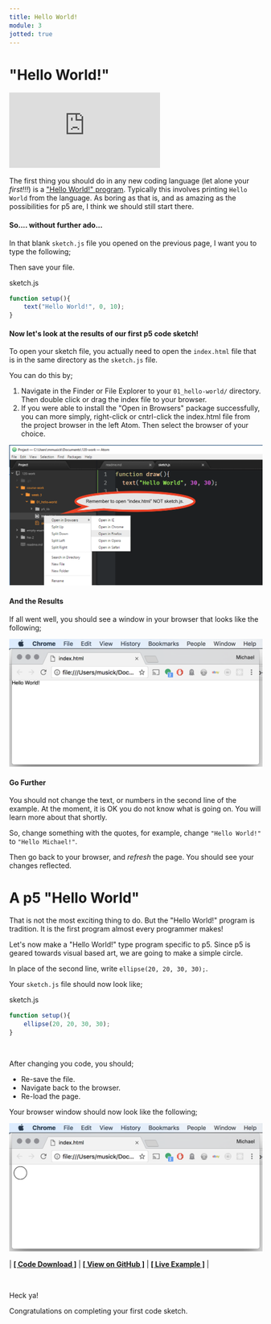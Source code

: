 ```yaml
---
title: Hello World!
module: 3
jotted: true
---
```


# "Hello World!"


<div class="embed-responsive embed-responsive-16by9"><iframe class="embed-responsive-item" src="https://www.youtube.com/embed/OVZYuJqZ1dY" frameborder="0" allowfullscreen></iframe></div>


The first thing you should do in any new coding language (let alone your _first!!!_) is a ["Hello World!" program](https://www.thesoftwareguild.com/blog/the-history-of-hello-world/). Typically this involves printing `Hello World` from the language. As boring as that is, and as amazing as the possibilities for p5 are, I think we should still start there.

#### So.... without further ado...

In that blank `sketch.js` file you opened on the previous page, I want you to type the following;

Then save your file.

<div id="code-heading">sketch.js</div>

```js
function setup(){
    text("Hello World!", 0, 10);
}
```



#### Now let's look at the results of our first p5 code sketch!

To open your sketch file, you actually need to open the `index.html` file that is in the same directory as the `sketch.js` file.

You can do this by;

1. Navigate in the Finder or File Explorer to your `01_hello-world/` directory. Then double click or drag the index file to your browser.
2. If you were able to install the "Open in Browsers" package successfully, you can more simply, right-click or cntrl-click the index.html file from the project browser in the left Atom. Then select the browser of your choice.

![Open in Browser example](../imgs/open-example.png "Open in browsers example")

#### And the Results

If all went well, you should see a window in your browser that looks like the following;

![hello world example](../imgs/hello-world.png "Hello World Example")


<div id="jotted-demo-1" class="jotted-theme-stacked"></div>

<script>
    new Jotted(document.querySelector("#jotted-demo-1"), {
    files: [
        {
            type: "js",
            hide: false,
            url:"https://raw.githubusercontent.com/Montana-Media-Arts/120_CreativeCoding/master/lecture_code/03/01_hello-world_01/sketch.js"
        },
        {
            type: "html",
            hide: true,
            url:"../../../p5_resources/index.html"
        }
    ],
    showBlank: false,
    showResult: true,
    plugins: [
        { name: 'ace', options: { "maxLines": 50 } },
        // { name: 'console', options: { autoClear: true } },
    ]
});
</script>



#### Go Further

You should not change the text, or numbers in the second line of the example. At the moment, it is OK you do not know what is going on. You will learn more about that shortly.

So, change something with the quotes, for example, change `"Hello World!"` to `"Hello Michael!"`.

Then go back to your browser, and _refresh_ the page. You should see your changes reflected.




# A p5 "Hello World"

That is not the most exciting thing to do. But the "Hello World!" program is tradition. It is the first program almost every programmer makes!

Let's now make a "Hello World!" type program specific to p5. Since p5 is geared towards visual based art, we are going to make a simple circle.

In place of the second line, write `ellipse(20, 20, 30, 30);`.

Your `sketch.js` file should now look like;

<div id="code-heading">sketch.js</div>

```js
function setup(){
    ellipse(20, 20, 30, 30);
}
```

<br />


After changing you code, you should;

- Re-save the file.
- Navigate back to the browser.
- Re-load the page.

Your browser window should now look like the following;

![p5 hello world example](../imgs/hello-world-p5.png "p5 Hello World Example")



<div id="jotted-demo-2" class="jotted-theme-stacked"></div>

<script>
    new Jotted(document.querySelector("#jotted-demo-2"), {
    files: [
        {
            type: "js",
            hide: false,
            url:"https://raw.githubusercontent.com/Montana-Media-Arts/120_CreativeCoding/master/lecture_code/03/01_hello-world_02/sketch.js"
        },
        {
            type: "html",
            hide: true,
            url:"../../../p5_resources/index.html"
        }
    ],
    showBlank: false,
    showResult: true,
    plugins: [
        { name: 'ace', options: { "maxLines": 50 } },
        // { name: 'console', options: { autoClear: true } },
    ]
});
</script>

| [**[ Code Download ]**](https://github.com/Montana-Media-Arts/120_CreativeCoding/raw/master/lecture_code/03/01_hello-world_02/01_hello-world_02.zip) | [**[ View on GitHub ]**](https://github.com/Montana-Media-Arts/120_CreativeCoding/raw/master/lecture_code/03/01_hello-world_02/) | [**[ Live Example ]**](https://montana-media-arts.github.io/120_CreativeCoding/lecture_code/03/01_hello-world_02/) |





<br />

Heck ya!

Congratulations on completing your first code sketch.
